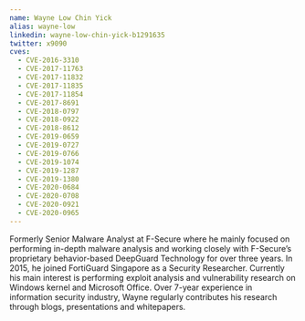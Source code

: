 ```yaml
---
name: Wayne Low Chin Yick
alias: wayne-low
linkedin: wayne-low-chin-yick-b1291635
twitter: x9090
cves:
  - CVE-2016-3310
  - CVE-2017-11763
  - CVE-2017-11832
  - CVE-2017-11835
  - CVE-2017-11854
  - CVE-2017-8691
  - CVE-2018-0797
  - CVE-2018-0922
  - CVE-2018-8612
  - CVE-2019-0659
  - CVE-2019-0727
  - CVE-2019-0766
  - CVE-2019-1074
  - CVE-2019-1287
  - CVE-2019-1380
  - CVE-2020-0684
  - CVE-2020-0708
  - CVE-2020-0921
  - CVE-2020-0965
---
```

Formerly Senior Malware Analyst at F-Secure where he mainly focused on performing in-depth malware analysis and working closely with F-Secure’s proprietary behavior-based DeepGuard Technology for over three years. In 2015, he joined FortiGuard Singapore as a Security Researcher. Currently his main interest is performing exploit analysis and vulnerability research on Windows kernel and Microsoft Office. Over 7-year experience in information security industry, Wayne regularly contributes his research through blogs, presentations and whitepapers.